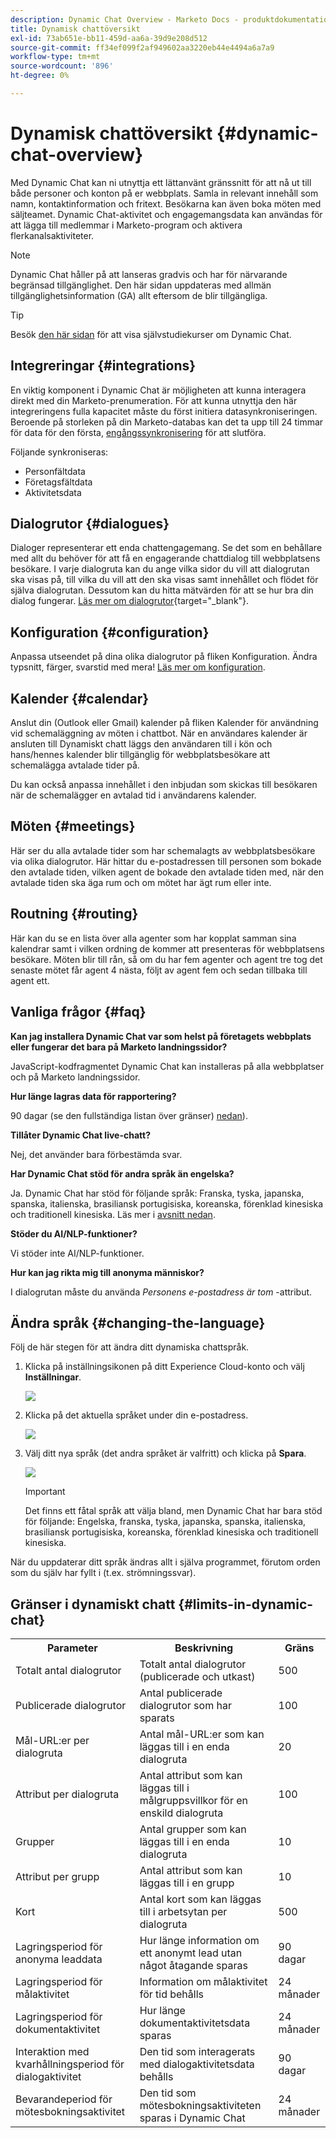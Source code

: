 ```yaml
---
description: Dynamic Chat Overview - Marketo Docs - produktdokumentation
title: Dynamisk chattöversikt
exl-id: 73ab651e-bb11-459d-aa6a-39d9e208d512
source-git-commit: ff34ef099f2af949602aa3220eb44e4494a6a7a9
workflow-type: tm+mt
source-wordcount: '896'
ht-degree: 0%

---
```


# Dynamisk chattöversikt {#dynamic-chat-overview}

Med Dynamic Chat kan ni utnyttja ett lättanvänt gränssnitt för att nå ut till både personer och konton på er webbplats. Samla in relevant innehåll som namn, kontaktinformation och fritext. Besökarna kan även boka möten med säljteamet. Dynamic Chat-aktivitet och engagemangsdata kan användas för att lägga till medlemmar i Marketo-program och aktivera flerkanalsaktiviteter.

>[!NOTE]
>
>Dynamic Chat håller på att lanseras gradvis och har för närvarande begränsad tillgänglighet. Den här sidan uppdateras med allmän tillgänglighetsinformation (GA) allt eftersom de blir tillgängliga.

>[!TIP]
>
>Besök [den här sidan](https://experienceleague.adobe.com/docs/marketo-learn/tutorials/dynamic-chat/dynamic-chat-overview.html) för att visa självstudiekurser om Dynamic Chat.

## Integreringar {#integrations}

En viktig komponent i Dynamic Chat är möjligheten att kunna interagera direkt med din Marketo-prenumeration. För att kunna utnyttja den här integreringens fulla kapacitet måste du först initiera datasynkroniseringen. Beroende på storleken på din Marketo-databas kan det ta upp till 24 timmar för data för den första, [engångssynkronisering](/help/marketo/product-docs/demand-generation/dynamic-chat/connect-dynamic-chat-to-marketo.md) för att slutföra.

Följande synkroniseras:

* Personfältdata
* Företagsfältdata
* Aktivitetsdata

## Dialogrutor {#dialogues}

Dialoger representerar ett enda chattengagemang. Se det som en behållare med allt du behöver för att få en engagerande chattdialog till webbplatsens besökare. I varje dialogruta kan du ange vilka sidor du vill att dialogrutan ska visas på, till vilka du vill att den ska visas samt innehållet och flödet för själva dialogrutan. Dessutom kan du hitta mätvärden för att se hur bra din dialog fungerar. [Läs mer om dialogrutor](/help/marketo/product-docs/demand-generation/dynamic-chat/dialogues/dialogue-overview.md){target=&quot;_blank&quot;}.

## Konfiguration {#configuration}

Anpassa utseendet på dina olika dialogrutor på fliken Konfiguration. Ändra typsnitt, färger, svarstid med mera! [Läs mer om konfiguration](/help/marketo/product-docs/demand-generation/dynamic-chat/configuration.md).

## Kalender {#calendar}

Anslut din (Outlook eller Gmail) kalender på fliken Kalender för användning vid schemaläggning av möten i chattbot. När en användares kalender är ansluten till Dynamiskt chatt läggs den användaren till i kön och hans/hennes kalender blir tillgänglig för webbplatsbesökare att schemalägga avtalade tider på.

Du kan också anpassa innehållet i den inbjudan som skickas till besökaren när de schemalägger en avtalad tid i användarens kalender.

## Möten {#meetings}

Här ser du alla avtalade tider som har schemalagts av webbplatsbesökare via olika dialogrutor. Här hittar du e-postadressen till personen som bokade den avtalade tiden, vilken agent de bokade den avtalade tiden med, när den avtalade tiden ska äga rum och om mötet har ägt rum eller inte.

## Routning {#routing}

Här kan du se en lista över alla agenter som har kopplat samman sina kalendrar samt i vilken ordning de kommer att presenteras för webbplatsens besökare. Möten blir till rån, så om du har fem agenter och agent tre tog det senaste mötet får agent 4 nästa, följt av agent fem och sedan tillbaka till agent ett.

## Vanliga frågor {#faq}

**Kan jag installera Dynamic Chat var som helst på företagets webbplats eller fungerar det bara på Marketo landningssidor?**

JavaScript-kodfragmentet Dynamic Chat kan installeras på alla webbplatser och på Marketo landningssidor.

**Hur länge lagras data för rapportering?**

90 dagar (se den fullständiga listan över gränser) [nedan](#limits-in-dynamic-chat)).

**Tillåter Dynamic Chat live-chatt?**

Nej, det använder bara förbestämda svar.

**Har Dynamic Chat stöd för andra språk än engelska?**

Ja. Dynamic Chat har stöd för följande språk: Franska, tyska, japanska, spanska, italienska, brasiliansk portugisiska, koreanska, förenklad kinesiska och traditionell kinesiska. Läs mer i [avsnitt nedan](#changing-the-language).

**Stöder du AI/NLP-funktioner?**

Vi stöder inte AI/NLP-funktioner.

**Hur kan jag rikta mig till anonyma människor?**

I dialogrutan måste du använda _Personens e-postadress är tom_ -attribut.

## Ändra språk {#changing-the-language}

Följ de här stegen för att ändra ditt dynamiska chattspråk.

1. Klicka på inställningsikonen på ditt Experience Cloud-konto och välj **Inställningar**.

   ![](assets/dynamic-chat-overview-1.png)

1. Klicka på det aktuella språket under din e-postadress.

   ![](assets/dynamic-chat-overview-2.png)

1. Välj ditt nya språk (det andra språket är valfritt) och klicka på **Spara**.

   ![](assets/dynamic-chat-overview-3.png)

   >[!IMPORTANT]
   >
   >Det finns ett fåtal språk att välja bland, men Dynamic Chat har bara stöd för följande: Engelska, franska, tyska, japanska, spanska, italienska, brasiliansk portugisiska, koreanska, förenklad kinesiska och traditionell kinesiska.

När du uppdaterar ditt språk ändras allt i själva programmet, förutom orden som du själv har fyllt i (t.ex. strömningssvar).

## Gränser i dynamiskt chatt {#limits-in-dynamic-chat}

<table>
  <th>Parameter</th>
  <th>Beskrivning</th>
  <th>Gräns</th>
 <tr>
  <td>Totalt antal dialogrutor</td>
  <td>Totalt antal dialogrutor (publicerade och utkast)</td>
  <td>500</td>
 </tr>
 <tr>
  <td>Publicerade dialogrutor</td>
  <td>Antal publicerade dialogrutor som har sparats</td>
  <td>100</td>
 </tr>
 <tr>
  <td>Mål-URL:er per dialogruta</td>
  <td>Antal mål-URL:er som kan läggas till i en enda dialogruta</td>
  <td>20</td>
 </tr>
 <tr>
  <td>Attribut per dialogruta</td>
  <td>Antal attribut som kan läggas till i målgruppsvillkor för en enskild dialogruta</td>
  <td>100</td>
 </tr>
 <tr>
  <td>Grupper</td>
  <td>Antal grupper som kan läggas till i en enda dialogruta</td>
  <td>10</td>
 </tr>
 <tr>
  <td>Attribut per grupp</td>
  <td>Antal attribut som kan läggas till i en grupp</td>
  <td>10</td>
 </tr>
 <tr>
  <td>Kort</td>
  <td>Antal kort som kan läggas till i arbetsytan per dialogruta</td>
  <td>500</td>
 </tr>
 <tr>
  <td>Lagringsperiod för anonyma leaddata</td>
  <td>Hur länge information om ett anonymt lead utan något åtagande sparas</td>
  <td>90 dagar</td>
 </tr>
 <tr>
  <td>Lagringsperiod för målaktivitet</td>
  <td>Information om målaktivitet för tid behålls</td>
  <td>24 månader</td>
 </tr>
 <tr>
  <td>Lagringsperiod för dokumentaktivitet</td>
  <td>Hur länge dokumentaktivitetsdata sparas</td>
  <td>24 månader</td>
 </tr>
 <tr>
  <td>Interaktion med kvarhållningsperiod för dialogaktivitet</td>
  <td>Den tid som interagerats med dialogaktivitetsdata behålls</td>
  <td>90 dagar</td>
 </tr>
 <tr>
  <td>Bevarandeperiod för mötesbokningsaktivitet</td>
  <td>Den tid som mötesbokningsaktiviteten sparas i Dynamic Chat</td>
  <td>24 månader</td>
 </tr>
</table>
